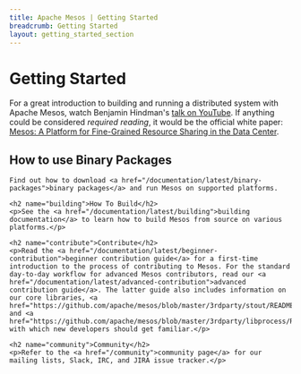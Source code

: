 ```yaml
---
title: Apache Mesos | Getting Started
breadcrumb: Getting Started
layout: getting_started_section
---
```


<h1>Getting Started</h1>

<p>For a great introduction to building and running a distributed system with Apache Mesos, watch Benjamin Hindman's <a href="https://www.youtube.com/watch?v=hTcZGODnyf0">talk on YouTube</a>. If anything could be considered <i>required reading</i>, it would be the official white paper: <a href="https://people.eecs.berkeley.edu/~alig/papers/mesos.pdf">Mesos: A Platform for Fine-Grained Resource Sharing in the Data Center</a>.</p>

<div class="row-fluid">
    <h2 name="binary-packages">How to use Binary Packages</h2>

    Find out how to download <a href="/documentation/latest/binary-packages">binary packages</a> and run Mesos on supported platforms.

    <h2 name="building">How To Build</h2>
    <p>See the <a href="/documentation/latest/building">building documentation</a> to learn how to build Mesos from source on various platforms.</p>

    <h2 name="contribute">Contribute</h2>
    <p>Read the <a href="/documentation/latest/beginner-contribution">beginner contribution guide</a> for a first-time introduction to the process of contributing to Mesos. For the standard day-to-day workflow for advanced Mesos contributors, read our <a href="/documentation/latest/advanced-contribution">advanced contribution guide</a>. The latter guide also includes information on our core libraries, <a href="https://github.com/apache/mesos/blob/master/3rdparty/stout/README.md">stout</a> and <a href="https://github.com/apache/mesos/blob/master/3rdparty/libprocess/README.md">libprocess</a>, with which new developers should get familiar.</p>

    <h2 name="community">Community</h2>
    <p>Refer to the <a href="/community">community page</a> for our mailing lists, Slack, IRC, and JIRA issue tracker.</p>
</div>
